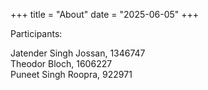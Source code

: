 +++
title = "About" 
date = "2025-06-05" 
+++

Participants:

Jatender Singh Jossan, 1346747 </br>
Theodor Bloch, 1606227 </br>
Puneet Singh Roopra, 922971